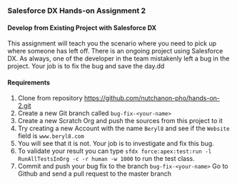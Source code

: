 ### Salesforce DX Hands-on Assignment 2

#### Develop from Existing Project with Salesforce DX

This assignment will teach you the scenario where you need to pick up where someone has left off. There is an ongoing project using Salesforce DX. As always, one of the developer in the team mistakenly left a bug in the project. Your job is to fix the bug and save the day.dd

#### Requirements
1. Clone from repository https://github.com/nutchanon-pho/hands-on-2.git
2. Create a new Git branch called `bug-fix-<your-name>`
3. Create a new Scratch Org and push the sources from this project to it
4. Try creating a new Account with the name `Beryl8` and see if the `Website` field is `www.beryl8.com`
5. You will see that it is not. Your job is to investigate and fix this bug.
6. To validate your result you can type `sfdx force:apex:test:run -l RunAllTestsInOrg -c -r human -w 1000` to run the test class.
7. Commit and push your bug fix to the branch `bug-fix-<your-name>`
Go to Github and send a pull request to the master branch
